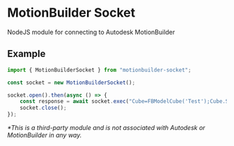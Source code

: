# MotionBuilder Socket
NodeJS module for connecting to Autodesk MotionBuilder

## Example
```typescript
import { MotionBuilderSocket } from "motionbuilder-socket";

const socket = new MotionBuilderSocket();

socket.open().then(async () => {
    const response = await socket.exec("Cube=FBModelCube('Test');Cube.Show=True");
    socket.close();
});
```


_*This is a third-party module and is not associated with Autodesk or MotionBuilder in any way._